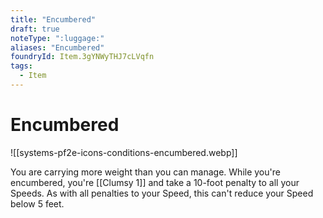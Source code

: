 ```yaml
---
title: "Encumbered"
draft: true
noteType: ":luggage:"
aliases: "Encumbered"
foundryId: Item.3gYNWyTHJ7cLVqfn
tags:
  - Item
---
```


# Encumbered
![[systems-pf2e-icons-conditions-encumbered.webp]]

You are carrying more weight than you can manage. While you're encumbered, you're [[Clumsy 1]] and take a 10-foot penalty to all your Speeds. As with all penalties to your Speed, this can't reduce your Speed below 5 feet.
